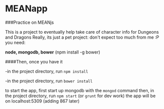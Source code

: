 MEANapp
=======

###Practice on MEANjs


This is a project to eventually help take care of character info for Dungeons and Dragons
Really, its just a pet project: don't expect too much from me :P
you need:

**node,
mongodb,
bower** (npm install -g bower)

####Then, once you have it

-in the project directory, run `npm install`

-in the project directory, run `bower install`

to start the app, first start up mongodb with the `mongod` command
then, in the project directory, run `npm start` (or `grunt` for dev work)
the app will be on localhost:5309 (adding 867 later)
